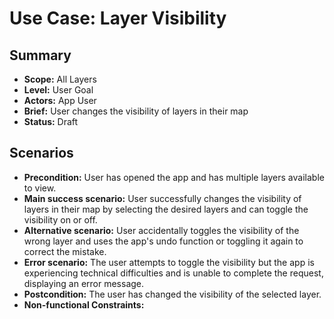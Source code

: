 # Use Case: Layer Visibility

## Summary

- **Scope:** All Layers
- **Level:** User Goal
- **Actors:** App User
- **Brief:** User changes the visibility of layers in their map
- **Status:** Draft

## Scenarios

- **Precondition:**
  User has opened the app and has multiple layers available to view.
- **Main success scenario:**
  User successfully changes the visibility of layers in their map by selecting the desired layers and can toggle the visibility on or off.
- **Alternative scenario:**
  User accidentally toggles the visibility of the wrong layer and uses the app's undo function or toggling it again to correct the mistake.
- **Error scenario:**
  The user attempts to toggle the visibility but the app is experiencing technical difficulties and is unable to complete the request, displaying an error message.
- **Postcondition:**
  The user has changed the visibility of the selected layer.
- **Non-functional Constraints:**
